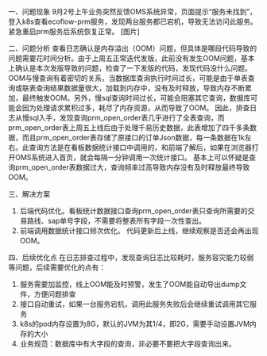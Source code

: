 一、问题现象
9月2号上午业务突然反馈OMS系统异常，页面提示“服务未找到”，登入k8s查看ecoflow-prm服务，发现两台服务都已宕机，导致无法访问此服务。紧急重启prm服务后系统恢复正常。
[图片]

二、问题分析
查看日志确认是内存溢出（OOM）问题，但具体是哪段代码导致的问题需要花时间分析。由于上周五正常迭代发版，此前没有发生OOM问题，基本上确认是本次发版导致的问题，检查了一下发版的代码，发现代码没什么问题。
OOM与慢查询有着密切的关系，当数据库查询执行时间过长，可能是由于单表查询或联表查询结果数据量很大，加载到内存中，没有及时释放，导致内存不断累加，最终触发OOM。另外，慢sql查询时间过长，可能会阻塞其它查询，数据库可能会因为处理请求累积过多，耗尽了内存资源，从而导致了OOM。
因此，排查日志从慢sql入手，发现查询prm_open_order表几乎进行了全表查询，而prm_open_order表上周五上线后由于处理千易历史数据，此表增加了四千多条数据，而且prm_open_order表存储了原接口的订单Json数据，每一条数据在1k左右。此查询方法是在看板数据统计接口中调用的，和前端了解后，如果在浏览器打开OMS系统进入首页，就会每隔一分钟调用一次统计接口。
基本上可以怀疑是查询prm_open_order表数据过大，查询频率过高导致内存没有及时释放最终导致OOM。


三、解决方案
1. 后端代码优化。看板统计数据接口查询prm_open_order表只查询所需要的交易路线、sap单号字段，不需要将整表所有字段一次性查出。
2. 前端调用数据统计接口频次优化。
   代码更新后上线，继续观察是否还会再出现OOM。


四、后续优化点
在日志排查过程中，发现查询日志比较耗时，服务容灾能力较弱等问题，后续需要优化的点有：
1. 服务需要加监控，线上OOM能及时预警，发生了OOM能自动导出dump文件，方便问题排查
2. 接口自动重试，如果一台服务宕机，调用此服务失败后会继续重试调用其它服务
3. k8s的pod内存设置为8G，默认的JVM为其1/4，即2G，需要手动设置JVM内存的大小
4. 业务规范：数据库中有大字段的查询，非必要不要把大字段查询出来。